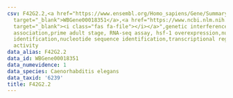 ```yaml
---
csv: F42G2.2,<a href="https://www.ensembl.org/Homo_sapiens/Gene/Summary?db=core;g=WBGene00018351"
  target="_blank">WBGene00018351</a>,<a href="https://www.ncbi.nlm.nih.gov/pubmed/30894454"
  target="_blank"><i class="fas fa-file"></i></a>",genetic interference,functional
  association,prime adult stage, RNA-seq assay, hsf-1 overexpression,nucleotide sequence
  identification,nucleotide sequence identification,transcriptional regulation,up-regulates
  activity
data_alias: F42G2.2
data_id: WBGene00018351
data_numevidence: 1
data_species: Caenorhabditis elegans
data_taxid: '6239'
title: F42G2.2
---
```

